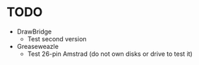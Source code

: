 # TODO
- DrawBridge
  - Test second version
- Greaseweazle
  - Test 26-pin Amstrad (do not own disks or drive to test it)